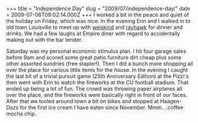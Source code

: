 +++
title = "Independence Day"
slug = "2009/07/independence-day/"
date = 2009-07-06T09:02:14.000Z
+++
I worked a bit in the peace and quiet of the holiday on Friday, which was nice. In the evening Erin and I walked in to old town Louisville to meet up with [weiskind](http://weiskind.livejournal.com) and [rayhawk](http://rayhawk.livejournal.com) for dinner and drinks. We had a few laughs at Empire diner with regard to accidentally making out with the bar tender.

Saturday was my personal economic stimulus plan. I hit four garage sales before 9am and scored some great patio furniture dirt cheap plus some other assorted sundries (free stapler!). Then I did a bunch more shopping all over the place for various little items for the house. In the evening I caught the last bit of a trivial pursuit game (25th Anniversary Edition) at the Pizzi's then went with Erin to watch the fireworks at the CU football stadium. That ended up being a lot of fun. The crowd was throwing paper airplanes all over the place, and the fireworks were basically right in front of our faces. After that we tooled around town a bit on bikes and stopped at Haagen-Dazs for the first ice cream I have eaten since November. Mmm....coffee mocha chip.